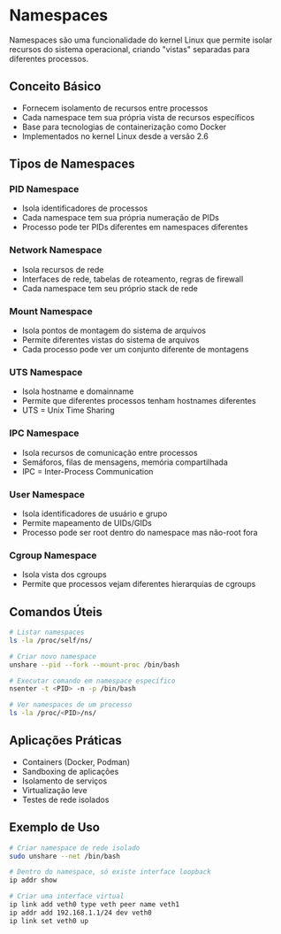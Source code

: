 # Namespaces

Namespaces são uma funcionalidade do kernel Linux que permite isolar recursos do sistema operacional, criando "vistas" separadas para diferentes processos.

## Conceito Básico
- Fornecem isolamento de recursos entre processos
- Cada namespace tem sua própria vista de recursos específicos
- Base para tecnologias de containerização como Docker
- Implementados no kernel Linux desde a versão 2.6

## Tipos de Namespaces

### PID Namespace
- Isola identificadores de processos
- Cada namespace tem sua própria numeração de PIDs
- Processo pode ter PIDs diferentes em namespaces diferentes

### Network Namespace
- Isola recursos de rede
- Interfaces de rede, tabelas de roteamento, regras de firewall
- Cada namespace tem seu próprio stack de rede

### Mount Namespace
- Isola pontos de montagem do sistema de arquivos
- Permite diferentes vistas do sistema de arquivos
- Cada processo pode ver um conjunto diferente de montagens

### UTS Namespace
- Isola hostname e domainname
- Permite que diferentes processos tenham hostnames diferentes
- UTS = Unix Time Sharing

### IPC Namespace
- Isola recursos de comunicação entre processos
- Semáforos, filas de mensagens, memória compartilhada
- IPC = Inter-Process Communication

### User Namespace
- Isola identificadores de usuário e grupo
- Permite mapeamento de UIDs/GIDs
- Processo pode ser root dentro do namespace mas não-root fora

### Cgroup Namespace
- Isola vista dos cgroups
- Permite que processos vejam diferentes hierarquias de cgroups

## Comandos Úteis
```bash
# Listar namespaces
ls -la /proc/self/ns/

# Criar novo namespace
unshare --pid --fork --mount-proc /bin/bash

# Executar comando em namespace específico
nsenter -t <PID> -n -p /bin/bash

# Ver namespaces de um processo
ls -la /proc/<PID>/ns/
```

## Aplicações Práticas
- Containers (Docker, Podman)
- Sandboxing de aplicações
- Isolamento de serviços
- Virtualização leve
- Testes de rede isolados

## Exemplo de Uso
```bash
# Criar namespace de rede isolado
sudo unshare --net /bin/bash

# Dentro do namespace, só existe interface loopback
ip addr show

# Criar uma interface virtual
ip link add veth0 type veth peer name veth1
ip addr add 192.168.1.1/24 dev veth0
ip link set veth0 up
```
